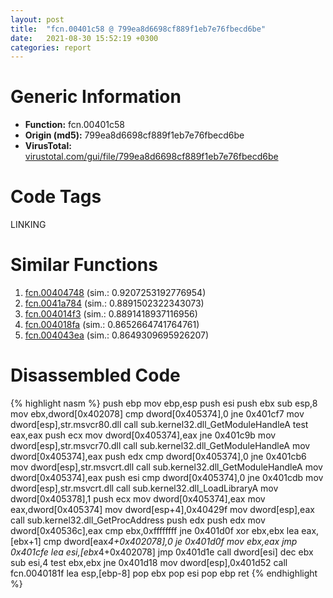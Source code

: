 ```yaml
---
layout: post
title:  "fcn.00401c58 @ 799ea8d6698cf889f1eb7e76fbecd6be"
date:   2021-08-30 15:52:19 +0300
categories: report
---
```


# Generic Information
- **Function:** fcn.00401c58
- **Origin (md5):** 799ea8d6698cf889f1eb7e76fbecd6be
- **VirusTotal:** [virustotal.com/gui/file/799ea8d6698cf889f1eb7e76fbecd6be][virustotal_ref]

# Code Tags
<span class="tag" id="LINKING">LINKING</span>


# Similar Functions

1. [fcn.00404748][similar_1_ref] (sim.: 0.9207253192776954)
2. [fcn.0041a784][similar_2_ref] (sim.: 0.8891502322343073)
3. [fcn.004014f3][similar_3_ref] (sim.: 0.8891418937116956)
4. [fcn.004018fa][similar_4_ref] (sim.: 0.8652664741764761)
5. [fcn.004043ea][similar_5_ref] (sim.: 0.8649309695926207)


# Disassembled Code

{% highlight nasm %}
push ebp
mov ebp,esp
push esi
push ebx
sub esp,8
mov ebx,dword[0x402078]
cmp dword[0x405374],0
jne 0x401cf7
mov dword[esp],str.msvcr80.dll
call sub.kernel32.dll_GetModuleHandleA
test eax,eax
push ecx
mov dword[0x405374],eax
jne 0x401c9b
mov dword[esp],str.msvcr70.dll
call sub.kernel32.dll_GetModuleHandleA
mov dword[0x405374],eax
push edx
cmp dword[0x405374],0
jne 0x401cb6
mov dword[esp],str.msvcrt.dll
call sub.kernel32.dll_GetModuleHandleA
mov dword[0x405374],eax
push esi
cmp dword[0x405374],0
jne 0x401cdb
mov dword[esp],str.msvcrt.dll
call sub.kernel32.dll_LoadLibraryA
mov dword[0x405378],1
push ecx
mov dword[0x405374],eax
mov eax,dword[0x405374]
mov dword[esp+4],0x40429f
mov dword[esp],eax
call sub.kernel32.dll_GetProcAddress
push edx
push edx
mov dword[0x40536c],eax
cmp ebx,0xffffffff
jne 0x401d0f
xor ebx,ebx
lea eax,[ebx+1]
cmp dword[eax*4+0x402078],0
je 0x401d0f
mov ebx,eax
jmp 0x401cfe
lea esi,[ebx*4+0x402078]
jmp 0x401d1e
call dword[esi]
dec ebx
sub esi,4
test ebx,ebx
jne 0x401d18
mov dword[esp],0x401d52
call fcn.0040181f
lea esp,[ebp-8]
pop ebx
pop esi
pop ebp
ret 
{% endhighlight %}


[similar_1_ref]: /report/fcn.00404748@f616ef24fa8f527114071d9f6d523e5d
[similar_2_ref]: /report/fcn.0041a784@8c10f6a1b7643ed6e914352ded4b58e0
[similar_3_ref]: /report/fcn.004014f3@35bedc5498306afe90b32d21d460d74f
[similar_4_ref]: /report/fcn.004018fa@799ea8d6698cf889f1eb7e76fbecd6be
[similar_5_ref]: /report/fcn.004043ea@f616ef24fa8f527114071d9f6d523e5d
[virustotal_ref]: https://www.virustotal.com/gui/file/799ea8d6698cf889f1eb7e76fbecd6be